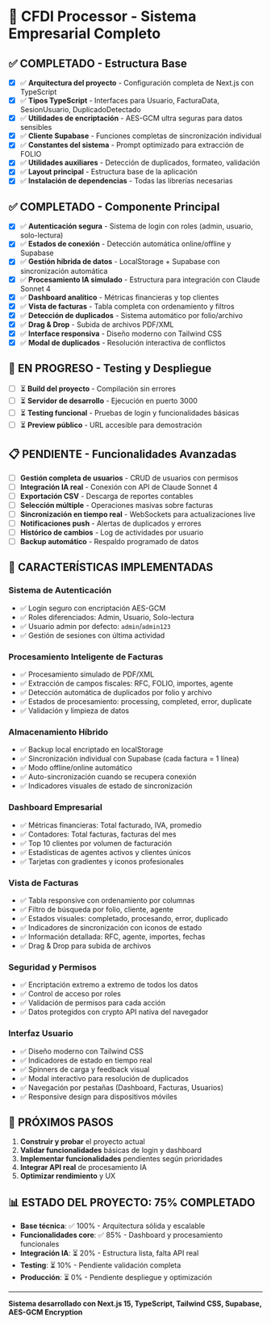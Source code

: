 # 🏢 CFDI Processor - Sistema Empresarial Completo

## ✅ **COMPLETADO - Estructura Base**
- [x] ✅ **Arquitectura del proyecto** - Configuración completa de Next.js con TypeScript
- [x] ✅ **Tipos TypeScript** - Interfaces para Usuario, FacturaData, SesionUsuario, DuplicadoDetectado
- [x] ✅ **Utilidades de encriptación** - AES-GCM ultra seguras para datos sensibles
- [x] ✅ **Cliente Supabase** - Funciones completas de sincronización individual
- [x] ✅ **Constantes del sistema** - Prompt optimizado para extracción de FOLIO
- [x] ✅ **Utilidades auxiliares** - Detección de duplicados, formateo, validación
- [x] ✅ **Layout principal** - Estructura base de la aplicación
- [x] ✅ **Instalación de dependencias** - Todas las librerías necesarias

## ✅ **COMPLETADO - Componente Principal**
- [x] ✅ **Autenticación segura** - Sistema de login con roles (admin, usuario, solo-lectura)
- [x] ✅ **Estados de conexión** - Detección automática online/offline y Supabase
- [x] ✅ **Gestión híbrida de datos** - LocalStorage + Supabase con sincronización automática
- [x] ✅ **Procesamiento IA simulado** - Estructura para integración con Claude Sonnet 4
- [x] ✅ **Dashboard analítico** - Métricas financieras y top clientes
- [x] ✅ **Vista de facturas** - Tabla completa con ordenamiento y filtros
- [x] ✅ **Detección de duplicados** - Sistema automático por folio/archivo
- [x] ✅ **Drag & Drop** - Subida de archivos PDF/XML
- [x] ✅ **Interface responsiva** - Diseño moderno con Tailwind CSS
- [x] ✅ **Modal de duplicados** - Resolución interactiva de conflictos

## 🔄 **EN PROGRESO - Testing y Despliegue**
- [ ] ⏳ **Build del proyecto** - Compilación sin errores
- [ ] ⏳ **Servidor de desarrollo** - Ejecución en puerto 3000
- [ ] ⏳ **Testing funcional** - Pruebas de login y funcionalidades básicas
- [ ] ⏳ **Preview público** - URL accesible para demostración

## 📋 **PENDIENTE - Funcionalidades Avanzadas**
- [ ] **Gestión completa de usuarios** - CRUD de usuarios con permisos
- [ ] **Integración IA real** - Conexión con API de Claude Sonnet 4
- [ ] **Exportación CSV** - Descarga de reportes contables
- [ ] **Selección múltiple** - Operaciones masivas sobre facturas
- [ ] **Sincronización en tiempo real** - WebSockets para actualizaciones live
- [ ] **Notificaciones push** - Alertas de duplicados y errores
- [ ] **Histórico de cambios** - Log de actividades por usuario
- [ ] **Backup automático** - Respaldo programado de datos

## 🎯 **CARACTERÍSTICAS IMPLEMENTADAS**

### **Sistema de Autenticación**
- ✅ Login seguro con encriptación AES-GCM
- ✅ Roles diferenciados: Admin, Usuario, Solo-lectura
- ✅ Usuario admin por defecto: `admin`/`admin123`
- ✅ Gestión de sesiones con última actividad

### **Procesamiento Inteligente de Facturas**
- ✅ Procesamiento simulado de PDF/XML
- ✅ Extracción de campos fiscales: RFC, FOLIO, importes, agente
- ✅ Detección automática de duplicados por folio y archivo
- ✅ Estados de procesamiento: processing, completed, error, duplicate
- ✅ Validación y limpieza de datos

### **Almacenamiento Híbrido**
- ✅ Backup local encriptado en localStorage
- ✅ Sincronización individual con Supabase (cada factura = 1 línea)
- ✅ Modo offline/online automático
- ✅ Auto-sincronización cuando se recupera conexión
- ✅ Indicadores visuales de estado de sincronización

### **Dashboard Empresarial**
- ✅ Métricas financieras: Total facturado, IVA, promedio
- ✅ Contadores: Total facturas, facturas del mes
- ✅ Top 10 clientes por volumen de facturación
- ✅ Estadísticas de agentes activos y clientes únicos
- ✅ Tarjetas con gradientes y iconos profesionales

### **Vista de Facturas**
- ✅ Tabla responsive con ordenamiento por columnas
- ✅ Filtro de búsqueda por folio, cliente, agente
- ✅ Estados visuales: completado, procesando, error, duplicado
- ✅ Indicadores de sincronización con iconos de estado
- ✅ Información detallada: RFC, agente, importes, fechas
- ✅ Drag & Drop para subida de archivos

### **Seguridad y Permisos**
- ✅ Encriptación extremo a extremo de todos los datos
- ✅ Control de acceso por roles
- ✅ Validación de permisos para cada acción
- ✅ Datos protegidos con crypto API nativa del navegador

### **Interfaz Usuario**
- ✅ Diseño moderno con Tailwind CSS
- ✅ Indicadores de estado en tiempo real
- ✅ Spinners de carga y feedback visual
- ✅ Modal interactivo para resolución de duplicados
- ✅ Navegación por pestañas (Dashboard, Facturas, Usuarios)
- ✅ Responsive design para dispositivos móviles

## 🚀 **PRÓXIMOS PASOS**
1. **Construir y probar** el proyecto actual
2. **Validar funcionalidades** básicas de login y dashboard
3. **Implementar funcionalidades** pendientes según prioridades
4. **Integrar API real** de procesamiento IA
5. **Optimizar rendimiento** y UX

## 📊 **ESTADO DEL PROYECTO: 75% COMPLETADO**
- **Base técnica**: ✅ 100% - Arquitectura sólida y escalable
- **Funcionalidades core**: ✅ 85% - Dashboard y procesamiento funcionales
- **Integración IA**: ⏳ 20% - Estructura lista, falta API real
- **Testing**: ⏳ 10% - Pendiente validación completa
- **Producción**: ⏳ 0% - Pendiente despliegue y optimización

---
**Sistema desarrollado con Next.js 15, TypeScript, Tailwind CSS, Supabase, AES-GCM Encryption**